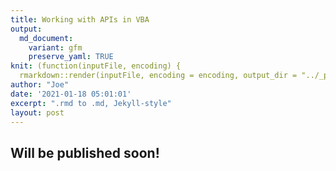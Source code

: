 ```yaml
---
title: Working with APIs in VBA
output:
  md_document:
    variant: gfm
    preserve_yaml: TRUE
knit: (function(inputFile, encoding) {
  rmarkdown::render(inputFile, encoding = encoding, output_dir = "../_posts") })
author: "Joe"
date: '2021-01-18 05:01:01'
excerpt: ".rmd to .md, Jekyll-style"
layout: post
---
```


## Will be published soon!
